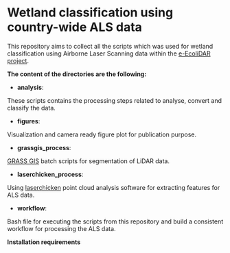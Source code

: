 # Wetland classification using country-wide ALS data

This repository aims to collect all the scripts which was used for wetland classification using Airborne Laser Scanning data within the [e-EcoliDAR project](https://www.esciencecenter.nl/project/eecolidar).

**The content of the directories are the following:**

- **analysis**:

These scripts contains the processing steps related to analyse, convert and classify the data.

- **figures**:

Visualization and camera ready figure plot for publication purpose.

- **grassgis_process**:

[GRASS GIS](https://grass.osgeo.org/) batch scripts for segmentation of LiDAR data. 

- **laserchicken_process**:

Using [laserchicken](https://github.com/eEcoLiDAR/laserchicken) point cloud analysis software for extracting features for ALS data. 

- **workflow**:

Bash file for executing the scripts from this repository and build a consistent workflow for processing the ALS data. 

**Installation requirements**
